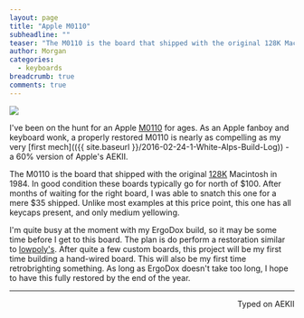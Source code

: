 ```yaml
---
layout: page
title: "Apple M0110"
subheadline: ""
teaser: "The M0110 is the board that shipped with the original 128K Macintosh in 1984. In good condition these boards typically go for north of $100. After months of waiting for the right board, I was able to snatch this one for a mere $35 shipped."
author: Morgan
categories:
  - keyboards
breadcrumb: true
comments: true
---
```

![](https://i.imgur.com/ln97rpd.jpg)

I've been on the hunt for an Apple [M0110](https://deskthority.net/wiki/Apple_M0110) for ages. As an Apple fanboy and keyboard wonk, a properly restored M0110 is nearly as compelling as my very [first mech](({{ site.baseurl }}/2016-02-24-1-White-Alps-Build-Log)) - a 60% version of Apple's AEKII.

The M0110 is the board that shipped with the original [128K](https://en.wikipedia.org/wiki/Macintosh_128K) Macintosh in 1984. In good condition these boards typically go for north of $100. After months of waiting for the right board, I was able to snatch this one for a mere $35 shipped. Unlike most examples at this price point, this one has all keycaps present, and only medium yellowing.

I'm quite busy at the moment with my ErgoDox build, so it may be some time before I get to this board. The plan is do perform a restoration similar to [lowpoly's](https://deskthority.net/workshop-f7/the-apple-m0110-today-t1067.html). After quite a few custom boards, this project will be my first time building a hand-wired board. This will also be my first time retrobrighting something. As long as ErgoDox doesn't take too long, I hope to have this fully restored by the end of the year.  

---
<p align="right">Typed on AEKII</p>
